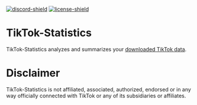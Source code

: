 [discord-invite]: https://discord.gg/hAGAuuswWW
[license]: https://github.com/12LuA/TikTok-Statistics/blob/main/LICENSE
[discord-shield]: https://discord.com/api/guilds/1264255425193447434/widget.png
[license-shield]: https://img.shields.io/github/license/12LuA/TikTok-Statistics?label=License

[![discord-shield][]][discord-invite]
[![license-shield][]][license]


# TikTok-Statistics
TikTok-Statistics analyzes and summarizes your [downloaded TikTok data](https://support.tiktok.com/en/account-and-privacy/personalized-ads-and-data/requesting-your-data).


# Disclaimer
TikTok-Statistics is not affiliated, associated, authorized, endorsed or in any way officially connected with TikTok or any of its subsidiaries or affiliates.
